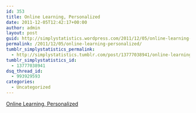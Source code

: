 ```yaml
---
id: 353
title: Online Learning, Personalized
date: 2011-12-05T12:42:17+00:00
author: admin
layout: post
guid: http://simplystatistics.wordpress.com/2011/12/05/online-learning-personalized
permalink: /2011/12/05/online-learning-personalized/
tumblr_simplystatistics_permalink:
  - http://simplystatistics.tumblr.com/post/13777038941/online-learning-personalized
tumblr_simplystatistics_id:
  - 13777038941
dsq_thread_id:
  - 993929593
categories:
  - Uncategorized
---
```

[Online Learning, Personalized](http://www.nytimes.com/2011/12/05/technology/khan-academy-blends-its-youtube-approach-with-classrooms.html)